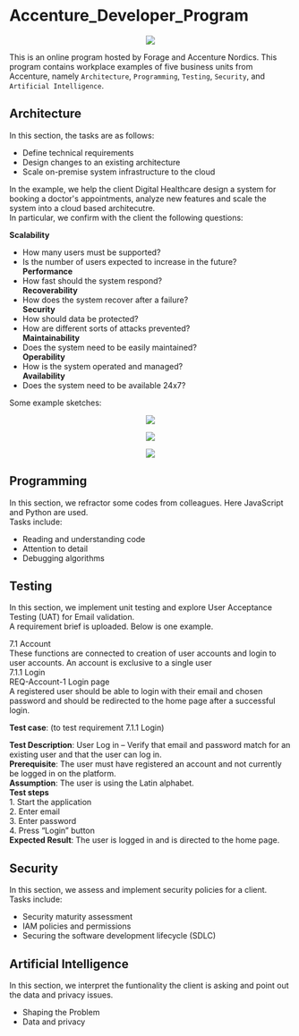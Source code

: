 # Accenture_Developer_Program
 
<p align="center">
  <img src="https://i.ibb.co/4RygkNk/1.png">
</p>  

This is an online program hosted by Forage and Accenture Nordics. This program contains workplace examples of five business units from Accenture, namely `Architecture`, `Programming`, `Testing`, `Security`, and `Artificial Intelligence`. 

## Architecture
In this section, the tasks are as follows:  
* Define technical requirements  
* Design changes to an existing architecture  
* Scale on-premise system infrastructure to the cloud  

In the example, we help the client Digital Healthcare design a system for booking a doctor's appointments, analyze new features and scale the system into a cloud based architecutre.   
In particular, we confirm with the client the following questions:  
      
__Scalability__  
* How many users must be supported?  
* Is the number of users expected to increase in the future?  
__Performance__  
* How fast should the system respond?  
__Recoverability__  
* How does the system recover after a failure?  
__Security__  
* How should data be protected?  
* How are different sorts of attacks prevented?  
__Maintainability__  
* Does the system need to be easily maintained?  
__Operability__  
* How is the system operated and managed?  
__Availability__  
* Does the system need to be available 24x7?  
  
Some example sketches:
<p align="center">
  <img src="https://cdn.theforage.com/vinternships/companyassets/xhih9yFWsf6AYfngd/FdzpifqhgauZCbxQ7/x.png">
</p>  
  
<p align="center">
  <img src="https://cdn.theforage.com/vinternships/companyassets/xhih9yFWsf6AYfngd/FdzpifqhgauZCbxQ7/12.png">
</p>  
  
<p align="center">
  <img src="https://cdn.theforage.com/vinternships/companyassets/xhih9yFWsf6AYfngd/FdzpifqhgauZCbxQ7/Arch%20Inf.png">
</p>  


## Programming
In this section, we refractor some codes from colleagues. Here JavaScript and Python are used.   
Tasks include:
* Reading and understanding code  
* Attention to detail  
* Debugging algorithms  


## Testing
In this section, we implement unit testing and explore User Acceptance Testing (UAT) for Email validation.  
A requirement brief is uploaded.  Below is one example.  
     
7.1 Account   
   These functions are connected to creation of user accounts and login to user accounts. An account is exclusive to a single user   
7.1.1 Login   
   REQ-Account-1 Login page   
   A registered user should be able to login with their email and chosen password and should be redirected to the home page after a successful login.  
       
__Test case__: (to test requirement 7.1.1 Login)
  
__Test Description__: User Log in – Verify that email and password match for an existing user and that the user can log in.  
__Prerequisite__: The user must have registered an account and not currently be logged in on the platform.   
__Assumption__: The user is using the Latin alphabet.    
__Test steps__   
    1. Start the application   
    2. Enter email   
    3. Enter password   
    4. Press “Login” button    
__Expected Result__: The user is logged in and is directed to the home page.   


## Security
In this section, we assess and implement security policies for a client.  
Tasks include:  
* Security maturity assessment  
* IAM policies and permissions  
* Securing the software development lifecycle (SDLC)  


## Artificial Intelligence
In this section, we interpret the funtionality the client is asking and point out the data and privacy issues.  
* Shaping the Problem  
* Data and privacy  